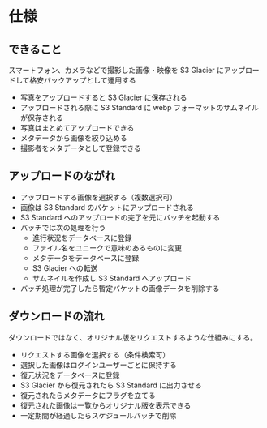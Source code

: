# 仕様

## できること

スマートフォン、カメラなどで撮影した画像・映像を S3 Glacier にアップロードして格安バックアップとして運用する

- 写真をアップロードすると S3 Glacier に保存される
- アップロードされる際に S3 Standard に webp フォーマットのサムネイルが保存される
- 写真はまとめてアップロードできる
- メタデータから画像を絞り込める
- 撮影者をメタデータとして登録できる

## アップロードのながれ

- アップロードする画像を選択する（複数選択可）
- 画像は S3 Standard のバケットにアップロードされる
- S3 Standard へのアップロードの完了を元にバッチを起動する
- バッチでは次の処理を行う
  - 進行状況をデータベースに登録
  - ファイル名をユニークで意味のあるものに変更
  - メタデータをデータベースに登録
  - S3 Glacier への転送
  - サムネイルを作成し S3 Standard へアップロード
- バッチ処理が完了したら暫定バケットの画像データを削除する

## ダウンロードの流れ

ダウンロードではなく、オリジナル版をリクエストするような仕組みにする。

- リクエストする画像を選択する（条件検索可）
- 選択した画像はログインユーザーごとに保持する
- 復元状況をデータベースに登録
- S3 Glacier から復元されたら S3 Standard に出力させる
- 復元されたらメタデータにフラグを立てる
- 復元された画像は一覧からオリジナル版を表示できる
- 一定期間が経過したらスケジュールバッチで削除
